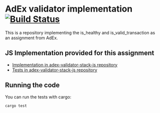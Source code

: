 # AdEx validator implementation [![Build Status](https://travis-ci.org/elpiel/adex-validator.svg?branch=master)](https://travis-ci.org/elpiel/adex-validator)

This is a repository implementing the is_healthy and is_valid_transaction as an assignment from AdEx.

## JS Implementation provided for this assignment
* [Implementation in adex-validator-stack-js repository](https://github.com/AdExNetwork/adex-validator-stack-js/blob/master/services/validatorWorker/lib/followerRules.js)
* [Tests in adex-validator-stack-js repository](https://github.com/AdExNetwork/adex-validator-stack-js/blob/master/test/index.js)

## Running the code

You can run the tests with cargo:

`cargo test`